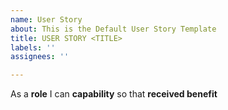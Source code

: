 ```yaml
---
name: User Story
about: This is the Default User Story Template
title: USER STORY <TITLE>
labels: ''
assignees: ''

---
```


As a **role** I can **capability** so that **received benefit**
